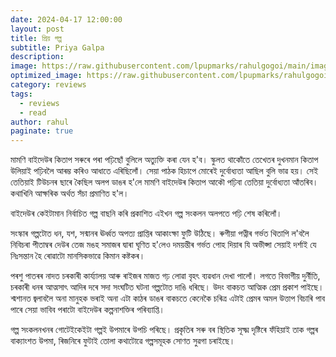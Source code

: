 ```yaml
---
date: 2024-04-17 12:00:00
layout: post
title: প্রিয় গল্প
subtitle: Priya Galpa
description: 
image: https://raw.githubusercontent.com/lpupmarks/rahulgogoi/main/images/16.webp
optimized_image: https://raw.githubusercontent.com/lpupmarks/rahulgogoi/main/images/16.webp
category: reviews
tags:
  - reviews
  - read
author: rahul
paginate: true
---
```


মামণি বাইদেউৰ কিতাপ সৰুৰে পৰা পঢ়িছোঁ বুলিলে অত্যুক্তি কৰা যেন হ'ব। স্কুলত থাকোঁতে তেখেতৰ দুখনমান কিতাপ উলিয়াই পঢ়িবলৈ আৰম্ভ কৰিও আধাতে এৰিছিলোঁ। সেয়া পাঠক হিচাপে মোৰেই দুৰ্বোধ্যতা আছিল বুলি ভাৱ হয়। সেই তেতিয়াই টিউচনৰ ছাৰে কৈছিল অলপ ডাঙৰ হ'লে মামণি বাইদেউৰ কিতাপ আকৌ পঢ়িবা তেতিয়া দুৰ্বোধ্যতা আঁতৰিব। কথাখিনি আক্ষৰিক অৰ্থত সঁচা প্ৰমাণিত হ'ল।

বাইদেউৰ কেইটামান নিৰ্বাচিত গল্প বাছনি কৰি প্ৰকাশিত এইখন গল্প সংকলন অলপতে পঢ়ি শেষ কৰিলোঁ।

সংস্কাৰ গল্পটোত ধন, যশ, সন্মানৰ ঊৰ্ধ্বত অপত্য প্ৰাপ্তিৰ আকাংক্ষা ফুটি উঠিছে। ৰুগীয়া পত্নীৰ গৰ্ভত থিতাপি ল'বলৈ নিবিচৰা পীতাম্বৰ দেউৰ তেজ মঙহ সমাজৰ দ্বাৰা ঘৃণিত হ'লেও দময়ন্তীৰ গৰ্ভত পোহ দিয়াৰ যি অভীপ্সা সেয়াই দৰ্শাই যে নিঃসন্তান হৈ ৰোৱাটো মানসিকভাৱে কিমান কষ্টকৰ।

পৰশু পাতৰৰ নাদত চৰকাৰী কাৰ্য্যালয় আৰু ৰাইজৰ মাজত গঢ় লোৱা বৃহৎ ব্যৱধান দেখা পালোঁ। লগতে বিভাগীয় দুৰ্নীতি, চৰকাৰী ধনৰ আত্মসাৎ আদিৰ দৰে সদা সংঘটিত ঘটনা গল্পটোত দাঙি ধৰিছে।
উদং বাকচত আত্মিক প্ৰেম প্ৰকাশ পাইছে। শ্মশানত জ্বলাবলৈ অনা মানুহক ভৰাই অনা এটা কাঠৰ ডাঙৰ বাকচতে কেনেকৈ চৰিত্ৰ এটাই প্ৰেমৰ অমল উত্তাপ বিচাৰি পাব পাৰে সেয়া ভাবিব পৰাটো বাইদেউৰ কল্পনাশক্তিৰ পৰিব্যাপ্তি।

গল্প সংকলনখনৰ গোটেইকেইটা গল্পই উপমাৰে উপচি পৰিছে। প্ৰকৃতিৰ সৰু বৰ স্থিতিক সূক্ষ্ম দৃষ্টিৰে ফঁহিয়াই তাক গল্পৰ বাক্যাংশত উপমা, ৰিজনিৰে ফুটাই তোলা কথাটোৱে গল্পসমূহক সোণত সুৱগা চৰাইছে।
